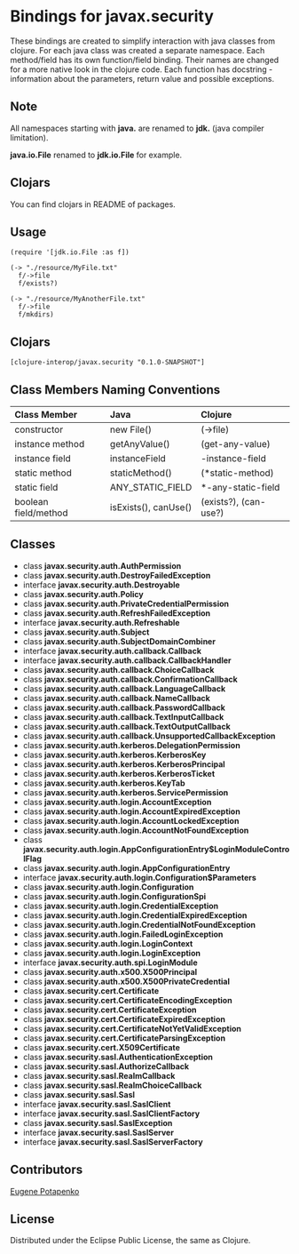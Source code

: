 # Bindings for javax.security

These bindings are created to simplify interaction with java classes from clojure.
For each java class was created a separate namespace.
Each method/field has its own function/field binding.
Their names are changed for a more native look in the clojure code. Each function has docstring - information about the parameters, return value and possible exceptions.

## Note

All namespaces starting with **java.** are renamed to **jdk.** (java compiler limitation). 

**java.io.File** renamed to **jdk.io.File** for example. 

## Clojars

You can find clojars in README of packages.

## Usage

```
(require '[jdk.io.File :as f])

(-> "./resource/MyFile.txt"
  f/->file
  f/exists?)

(-> "./resource/MyAnotherFile.txt"
  f/->file
  f/mkdirs)
```




## Clojars

```
[clojure-interop/javax.security "0.1.0-SNAPSHOT"]
```

## Class Members Naming Conventions

| Class Member | Java | Clojure |
|:--|:--|:--|
| constructor | new File() | (->file) |
| instance method | getAnyValue() | (get-any-value) |
| instance field | instanceField | -instance-field |
| static method | staticMethod() | (*static-method) |
| static field | ANY_STATIC_FIELD | *-any-static-field |
| boolean field/method | isExists(), canUse() | (exists?), (can-use?) |

## Classes

- class **javax.security.auth.AuthPermission**
- class **javax.security.auth.DestroyFailedException**
- interface **javax.security.auth.Destroyable**
- class **javax.security.auth.Policy**
- class **javax.security.auth.PrivateCredentialPermission**
- class **javax.security.auth.RefreshFailedException**
- interface **javax.security.auth.Refreshable**
- class **javax.security.auth.Subject**
- class **javax.security.auth.SubjectDomainCombiner**
- interface **javax.security.auth.callback.Callback**
- interface **javax.security.auth.callback.CallbackHandler**
- class **javax.security.auth.callback.ChoiceCallback**
- class **javax.security.auth.callback.ConfirmationCallback**
- class **javax.security.auth.callback.LanguageCallback**
- class **javax.security.auth.callback.NameCallback**
- class **javax.security.auth.callback.PasswordCallback**
- class **javax.security.auth.callback.TextInputCallback**
- class **javax.security.auth.callback.TextOutputCallback**
- class **javax.security.auth.callback.UnsupportedCallbackException**
- class **javax.security.auth.kerberos.DelegationPermission**
- class **javax.security.auth.kerberos.KerberosKey**
- class **javax.security.auth.kerberos.KerberosPrincipal**
- class **javax.security.auth.kerberos.KerberosTicket**
- class **javax.security.auth.kerberos.KeyTab**
- class **javax.security.auth.kerberos.ServicePermission**
- class **javax.security.auth.login.AccountException**
- class **javax.security.auth.login.AccountExpiredException**
- class **javax.security.auth.login.AccountLockedException**
- class **javax.security.auth.login.AccountNotFoundException**
- class **javax.security.auth.login.AppConfigurationEntry$LoginModuleControlFlag**
- class **javax.security.auth.login.AppConfigurationEntry**
- interface **javax.security.auth.login.Configuration$Parameters**
- class **javax.security.auth.login.Configuration**
- class **javax.security.auth.login.ConfigurationSpi**
- class **javax.security.auth.login.CredentialException**
- class **javax.security.auth.login.CredentialExpiredException**
- class **javax.security.auth.login.CredentialNotFoundException**
- class **javax.security.auth.login.FailedLoginException**
- class **javax.security.auth.login.LoginContext**
- class **javax.security.auth.login.LoginException**
- interface **javax.security.auth.spi.LoginModule**
- class **javax.security.auth.x500.X500Principal**
- class **javax.security.auth.x500.X500PrivateCredential**
- class **javax.security.cert.Certificate**
- class **javax.security.cert.CertificateEncodingException**
- class **javax.security.cert.CertificateException**
- class **javax.security.cert.CertificateExpiredException**
- class **javax.security.cert.CertificateNotYetValidException**
- class **javax.security.cert.CertificateParsingException**
- class **javax.security.cert.X509Certificate**
- class **javax.security.sasl.AuthenticationException**
- class **javax.security.sasl.AuthorizeCallback**
- class **javax.security.sasl.RealmCallback**
- class **javax.security.sasl.RealmChoiceCallback**
- class **javax.security.sasl.Sasl**
- interface **javax.security.sasl.SaslClient**
- interface **javax.security.sasl.SaslClientFactory**
- class **javax.security.sasl.SaslException**
- interface **javax.security.sasl.SaslServer**
- interface **javax.security.sasl.SaslServerFactory**

## Contributors

[Eugene Potapenko](https://github.com/potapenko/)

## License

Distributed under the Eclipse Public License, the same as Clojure.

